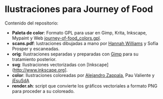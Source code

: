 # Ilustraciones para Journey of Food

Contenido del repositorio:

- **Paleta de color**: Formato GPL para usar en Gimp, Krita, Inkscape, Mypaint y Web [journey-of-food_colors.gpl](journey-of-food_colors.gpl).
- **scans.pdf**: lustraciones dibujadas a mano por [Hannah Williams](http://WWW.hannawilliams.co.zq) y Sofía Prosper y escaneadas.
- **orig**: Ilustraciones separadas y preparadas con [Gimp](http://www.gimp.org) para su tratamiento posterior.
- **svg**: Ilustraciones vectorizadas con [Inkscape](http://www.inkscape.org].
- **color**: Ilustraciones coloreadas por [Alejandro Zappala](http://www.alejandrozappala.com), Pau Valiente y [jEsuSdA](http://www.jesusda.com)
- **render.sh**: script que convierte los gráficos vectoriales a formato PNG para proceder a su coloreado.

